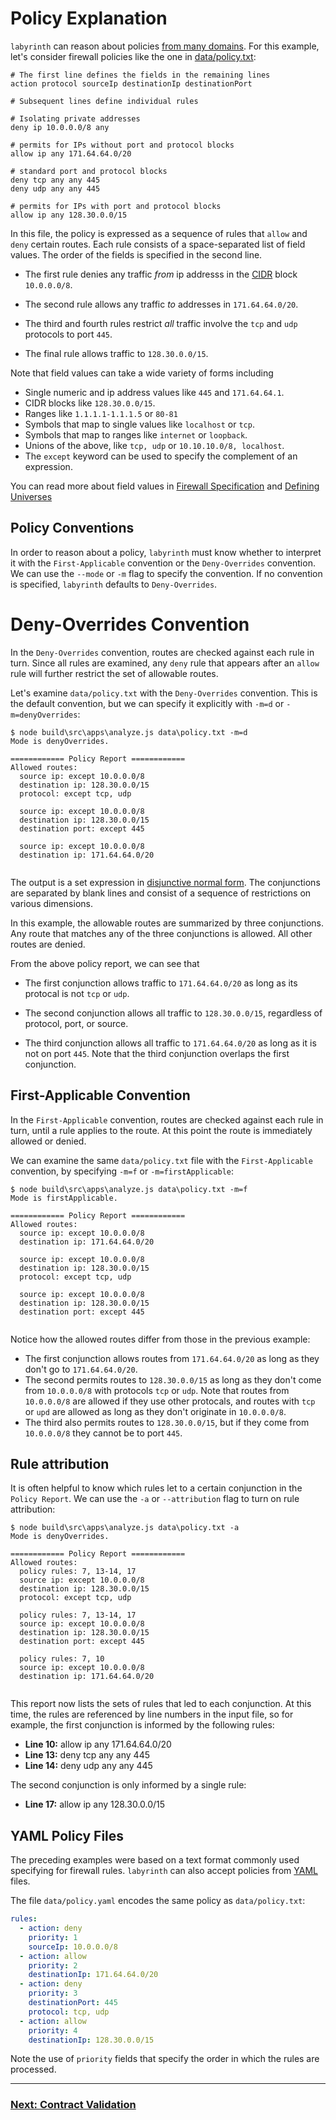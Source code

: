 # Policy Explanation

`labyrinth` can reason about policies [from many domains](./defining_universes.md).
For this example, let's consider firewall policies 
like the one in [data/policy.txt](../data/policy.txt):

[//]: # (file data/policy.txt)
~~~
# The first line defines the fields in the remaining lines
action protocol sourceIp destinationIp destinationPort

# Subsequent lines define individual rules

# Isolating private addresses
deny ip 10.0.0.0/8 any

# permits for IPs without port and protocol blocks
allow ip any 171.64.64.0/20

# standard port and protocol blocks
deny tcp any any 445
deny udp any any 445

# permits for IPs with port and protocol blocks
allow ip any 128.30.0.0/15

~~~

In this file, the policy is expressed as a sequence of rules that `allow` and `deny` certain routes. Each rule consists of a space-separated list of field values. The order of the fields is specified in the second line.

* The first rule denies any traffic _from_ ip addresss in the [CIDR](https://en.wikipedia.org/wiki/Classless_Inter-Domain_Routing) block `10.0.0.0/8`.

* The second rule allows any traffic _to_ addresses in `171.64.64.0/20`.

* The third and fourth rules restrict _all_ traffic involve the `tcp` and `udp` protocols to port `445`.

* The final rule allows traffic to `128.30.0.0/15`.

Note that field values can take a wide variety of forms including
* Single numeric and ip address values like `445` and `171.64.64.1`.
* CIDR blocks like `128.30.0.0/15`.
* Ranges like `1.1.1.1-1.1.1.5` or `80-81`
* Symbols that map to single values like `localhost` or `tcp`.
* Symbols that map to ranges like `internet` or `loopback`.
* Unions of the above, like `tcp, udp` or `10.10.10.0/8, localhost`.
* The `except` keyword can be used to specify the complement of an expression.

You can read more about field values in [Firewall Specification]((../src/spec/../../../../build/src/specs/firewall.js)) and [Defining Universes](./defining_universes.md)

## Policy Conventions

In order to reason about a policy, `labyrinth` must know whether to interpret it with the `First-Applicable` convention or the `Deny-Overrides` convention. We can use the `--mode` or `-m` flag to specify
the convention. If no convention is specified, `labyrinth` defaults to `Deny-Overrides`.

# Deny-Overrides Convention

In the `Deny-Overrides` convention, routes are checked against each rule in turn. Since all rules are examined, any `deny` rule that appears after an `allow` rule will further restrict the set of allowable routes. 

Let's examine `data/policy.txt` with the `Deny-Overrides` convention.
This is the default convention, but we can specify it explicitly with
`-m=d` or `-m=denyOverrides`:

[//]: # (spawn node build\src\apps\analyze.js data\policy.txt -m=d)
~~~
$ node build\src\apps\analyze.js data\policy.txt -m=d
Mode is denyOverrides.

============ Policy Report ============
Allowed routes:
  source ip: except 10.0.0.0/8
  destination ip: 128.30.0.0/15
  protocol: except tcp, udp

  source ip: except 10.0.0.0/8
  destination ip: 128.30.0.0/15
  destination port: except 445

  source ip: except 10.0.0.0/8
  destination ip: 171.64.64.0/20


~~~

The output is a set expression in [disjunctive normal form](https://en.wikipedia.org/wiki/Disjunctive_normal_form). The conjunctions are separated by blank lines and consist of a sequence of restrictions on various dimensions.

In this example, the allowable routes are summarized by three conjunctions. Any route that matches any of the three conjunctions is allowed. All other routes are denied.

From the above policy report, we can see that
* The first conjunction allows traffic to `171.64.64.0/20` as long as its protocal is not `tcp` or `udp`.

* The second conjunction allows all traffic to `128.30.0.0/15`, regardless of protocol, port, or source.

* The third conjunction allows all traffic to `171.64.64.0/20` as long as it is not on port `445`. Note that the third conjunction overlaps the first conjunction.

## First-Applicable Convention

In the `First-Applicable` convention, routes are checked against each rule in turn, until a rule applies to the route. At this point the route is immediately allowed or denied.

We can examine the same `data/policy.txt` file with the `First-Applicable` convention, by specifying `-m=f` or `-m=firstApplicable`:

[//]: # (spawn node build\src\apps\analyze.js data\policy.txt -m=f)
~~~
$ node build\src\apps\analyze.js data\policy.txt -m=f
Mode is firstApplicable.

============ Policy Report ============
Allowed routes:
  source ip: except 10.0.0.0/8
  destination ip: 171.64.64.0/20

  source ip: except 10.0.0.0/8
  destination ip: 128.30.0.0/15
  protocol: except tcp, udp

  source ip: except 10.0.0.0/8
  destination ip: 128.30.0.0/15
  destination port: except 445


~~~

Notice how the allowed routes differ from those in the previous example:
* The first conjunction allows routes from `171.64.64.0/20` as long as they don't go to `171.64.64.0/20`.
* The second permits routes to `128.30.0.0/15` as long as they don't come from `10.0.0.0/8` with protocols `tcp` or `udp`. Note that routes from `10.0.0.0/8` are allowed if they use other protocals, and routes with `tcp` or `upd` are allowed as long as they don't originate in `10.0.0.0/8`.
* The third also permits routes to `128.30.0.0/15`, but if they come from `10.0.0.0/8` they cannot be to port `445`.

## Rule attribution

It is often helpful to know which rules let to a certain conjunction in the `Policy Report`. We can use the `-a` or `--attribution` flag to turn on rule attribution:

[//]: # (spawn node build\src\apps\analyze.js data\policy.txt -a)
~~~
$ node build\src\apps\analyze.js data\policy.txt -a
Mode is denyOverrides.

============ Policy Report ============
Allowed routes:
  policy rules: 7, 13-14, 17
  source ip: except 10.0.0.0/8
  destination ip: 128.30.0.0/15
  protocol: except tcp, udp

  policy rules: 7, 13-14, 17
  source ip: except 10.0.0.0/8
  destination ip: 128.30.0.0/15
  destination port: except 445

  policy rules: 7, 10
  source ip: except 10.0.0.0/8
  destination ip: 171.64.64.0/20


~~~

This report now lists the sets of rules that led to each conjunction. At this time, the rules are referenced by line numbers in the input file, so for example, the first conjunction is informed by the following rules:
* **Line 10:** allow ip any 171.64.64.0/20
* **Line 13:** deny tcp any any 445
* **Line 14:** deny udp any any 445

The second conjunction is only informed by a single rule:
* **Line 17:** allow ip any 128.30.0.0/15

## YAML Policy Files

The preceding examples were based on a text format commonly used specifying for firewall rules. `labyrinth` can also accept policies from [YAML](https://en.wikipedia.org/wiki/YAML) files.

The file `data/policy.yaml` encodes the same policy as `data/policy.txt`:

[//]: # (file data/policy.yaml)
~~~yaml
rules:
  - action: deny
    priority: 1
    sourceIp: 10.0.0.0/8
  - action: allow
    priority: 2
    destinationIp: 171.64.64.0/20
  - action: deny
    priority: 3
    destinationPort: 445
    protocol: tcp, udp
  - action: allow
    priority: 4
    destinationIp: 128.30.0.0/15

~~~

Note the use of `priority` fields that specify  the order in which the rules are processed.

---
### [Next: Contract Validation](./contract_validation.md)
